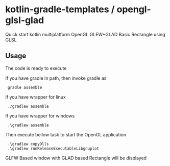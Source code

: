 # kotlin-gradle-templates / opengl-glsl-glad
Quick start kotlin multiplatform OpenGL GLEW+GLAD Basic Rectangle using GLSL

## Usage
The code is ready to execute

If you have gradle in path, then invoke gradle as

     gradle assemble

If you have wrapper for linux

     ./gradlew assemble

If you have wrapper for windows

     .\gradlew assemble

Then execute bellow task to start the OpenGL application

     .\gradlew copyDlls
     .\gradlew runReleaseExecutableLibgnuplot

GLFW Based window with GLAD based Rectangle will be displayed


